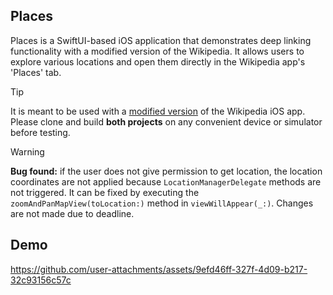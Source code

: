 ## Places

Places is a SwiftUI-based iOS application that demonstrates deep linking functionality with a modified version of the Wikipedia. It allows users to explore various locations and open them directly in the Wikipedia app's 'Places' tab.

> [!TIP] 
> It is meant to be used with a [modified version](https://github.com/vdseam/wikipedia-ios) of the Wikipedia iOS app. Please clone and build **both projects** on any convenient device or simulator before testing.

> [!WARNING]
> **Bug found:** if the user does not give permission to get location, the location coordinates are not applied because `LocationManagerDelegate` methods are not triggered. It can be fixed by executing the `zoomAndPanMapView(toLocation:)` method in `viewWillAppear(_:)`. Changes are not made due to deadline.

## Demo

https://github.com/user-attachments/assets/9efd46ff-327f-4d09-b217-32c93156c57c
